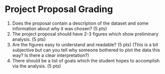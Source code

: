 Project Proposal Grading
========================

1. Does the proposal contain a description of the dataset and some
   information about why it was chosen? (5 pts)
2. The project proposal should have 2-3 figures which show preliminary
   analysis. (5 pts)
3. Are the figures easy to understand and readable? (5 pts)
   (This is a bit subjective but can you tell why someone bothered to 
    plot the data this way? Is there a clear interpretation?)
4. There should be a list of goals which the student hopes to
   accomplish via the analysis. (5 pts)
   
